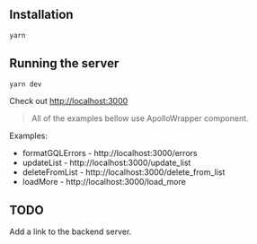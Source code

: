 ## Installation

```bash
yarn
```

## Running the server

```bash
yarn dev
```

Check out [http://localhost:3000](http://localhost:3000)

>All of the examples bellow use ApolloWrapper component.

Examples:
* formatGQLErrors - http://localhost:3000/errors
* updateList - http://localhost:3000/update_list
* deleteFromList - http://localhost:3000/delete_from_list
* loadMore - http://localhost:3000/load_more


## TODO

Add a link to the backend server.
